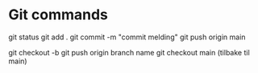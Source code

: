 # Git commands

git status 
git add .
git commit -m "commit melding" 
git push origin main

git checkout -b <branch-name>
git push origin branch name
git checkout main (tilbake til main)

